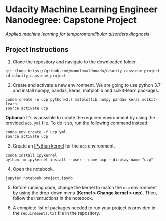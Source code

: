 # Udacity Machine Learning Engineer Nanodegree: Capstone Project

*Applied machine learning for temporomandibular disorders diagnosis*

## Project Instructions

1. Clone the repository and navigate to the downloaded folder.

```
git clone https://github.com/manolomaldonado/udacity_capstone_project
cd udacity_capstone_project
```

2. Create and activate a new environment. We are going to use python 3.7 and install numpy, pandas, keras, matplotlib and scikit-learn packages.

```
conda create -n ucp python=3.7 matplotlib numpy pandas keras scikit-learn
source activate ucp
```

**Optional:** It's is possible to create the required environment by using the provided `ucp.yml` file. To do it so, run the following command instead:

```
conda env create -f ucp.yml
source activate ucp
```


3. Create an [IPython kernel](http://ipython.readthedocs.io/en/stable/install/kernel_install.html) for the `ucp` environment. 

```
conda install ipykernel
python -m ipykernel install --user --name ucp --display-name "ucp"
```

4. Open the notebook.
```
jupyter notebook project.ipynb
```

5. Before running code, change the kernel to match the `ucp` environment by using the drop-down menu (**Kernel > Change kernel > ucp**). Then, follow the instructions in the notebook.


6. A complete list of packages needed to run your project is provided in the `requirements.txt` file in the repository.